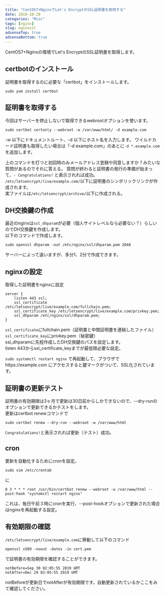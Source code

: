 ```yaml
---
title: "CentOS7+NginxでLet's EncryptのSSL証明書を取得する"
date: 2019-10-28
categories: "Misc"
tags: [nginx]
slug: nginxssl
adsenseTop: true
adsenseBottom: true
---
```


CentOS7+Nginxの環境でLet's EncryptのSSL証明書を取得します。

## certbotのインストール

証明書を取得するのに必要な「certbot」をインストールします。

```
sudo yum install certbot
```

## 証明書を取得する

今回はサーバーを停止しないで取得できるwebrootオプションを使います。

```
sudo certbot certonly --webroot -w /var/www/html/ -d example.com
```

-w 以下にドキュメントルート、-d 以下にホスト名を入力します。
ワイルドカード証明書も取得したい場合は「-d example.com」のあとに`-d *.example.com` を追加します。

上のコマンドを打つと初回時のみメールアドレス登録や同意しますか？みたいな質問があるのでそれに答える。
質問が終わると証明書の発行の準備が始まって、`- Congratulations!` と表示されれば成功。  
`/etc/letsencrypt/live/example.com/`以下に証明書のシンボリックリンクが作成されます。  
実ファイルは`/etc/letsencrypt/archive/`以下に作成される。


## DH交換鍵の作成

最近のnginxは`ssl_dhparam`が必要（個人サイトレベルなら必要ない？）らしいのでDH交換鍵を作成します。  
以下のコマンドで作成します。

```
sudo openssl dhparam -out /etc/nginx/ssl/dhparam.pem 2048
```

サーバーによって違いますが、多分1、2分で作成できます。

## nginxの設定

取得した証明書をnginxに設定

```
server {
    listen 443 ssl;
    ssl_certificate     /etc/letsencrypt/live/example.com/fullchain.pem;
    ssl_certificate_key /etc/letsencrypt/live/example.com/privkey.pem;
    ssl_dhparam /etc/nginx/ssl/dhparam.pem;
}
```

`ssl_certificate`にfullchain.pem（証明書と中間証明書を連結したファイル）  
`ssl_certificate_key`にprivkey.pem（秘密鍵）  
ssl_dhparamに先程作成したDH交換鍵のパスを設定します。  
listen 443からssl_certificate_keyまでが最低限必要な設定。  

`sudo systemctl restart nginx` で再起動して、ブラウザでhttps\://example.com にアクセスすると鍵マークがついて、SSL化されています。

## 証明書の更新テスト

証明書の有効期限は3ヶ月で更新は30日前からしかできないので、--dry-runのオプションで更新できるかテストをします。  
更新はcertbot renewコマンドで

```
sudo certbot renew --dry-run --webroot -w /var/www/html
```

`Congratulations!`と表示されれば更新（テスト）成功。

## cron

更新を自動化するためにcronを設定。  

```
sudo vim /etc/crontab
```

に

```
0 3 * * * root /usr/bin/certbot renew --webroot -w /var/www/html --post-hook "systemctl restart nginx"
```

これは、毎日午前３時にcronを実行、--post-hookオプションで更新された場合はnginxを再起動する設定。

## 有効期限の確認

`/etc/letsencrypt/live/example.com`に移動して以下のコマンド

```
openssl x509 -noout -dates -in cert.pem
```

で証明書の有効期限を確認することができます。

```
notBefore=Sep 30 02:05:55 2019 GMT
notAfter=Dec 29 02:05:55 2019 GMT
```

notBeforeが更新日でnotAfterが有効期限です。自動更新されているかここをみて確認してください。


